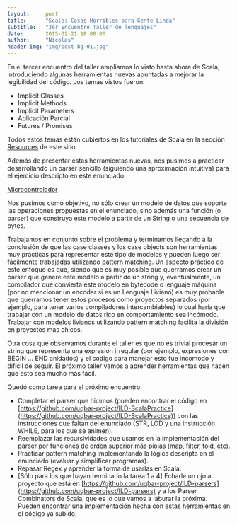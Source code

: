 ```yaml
---
layout:     post
title:      "Scala: Cosas Horribles para Gente Linda"
subtitle:   "3er Encuentro Taller de lenguajes"
date:       2015-02-21 18:00:00
author:     "Nicolas"
header-img: "img/post-bg-01.jpg"
---
```


En el tercer encuentro del taller ampliamos lo visto hasta ahora de Scala, introduciendo algunas herramientas nuevas apuntadas a mejorar la legibilidad del código. Los temas vistos fueron:

- Implicit Classes
- Implicit Methods
- Implicit Parameters
- Aplicación Parcial
- Futures / Promises

Todos estos temas están cubiertos en los tutoriales de Scala en la sección [Resources](/resources/) de este sitio.

Además de presentar estas herramientas nuevas, nos pusimos a practicar desarrollando un parser sencillo (siguiendo una aproximación intuitiva) para el ejercicio descripto en este enunciado:

[Microcontrolador](https://github.com/uqbar-paco/documentos/blob/master/tadp/enunciados/Microprocesador/Microcontrolador-parcial-original.doc)

Nos pusimos como objetivo, no sólo crear un modelo de datos que soporte las operaciones propuestas en el enunciado, sino además una función (o parser) que construya este modelo a partir de un String o una secuencia de bytes.


Trabajamos en conjunto sobre el problema y terminamos llegando a la conclusión de que las case classes y los case objects son herramientas muy prácticas para representar este tipo de modelos y pueden luego ser fácilmente trabajadas utilizando pattern matching. Un aspecto práctico de este enfoque es que, siendo que es muy posible que querramos crear un parser que genere este modelo a partir de un string y, eventualmente, un compilador que convierta este modelo en bytecode o lenguaje máquina (por no mencionar un encoder si es un Lenguaje Liviano) es muy probable que querramos tener estos procesos como proyectos separados (por ejemplo, para tener varios compiladores intercambiables) lo cual haría que trabajar con un modelo de datos rico en comportamiento sea incómodo. Trabajar con modelos livianos utilizando pattern matching facilita la división en proyectos mas chicos.

Otra cosa que observamos durante el taller es que no es trivial procesar un string que representa una expresión irregular (por ejemplo, expresiones con BEGIN ... END anidados) y el código para manejar esto fue incomodo y difícil de seguir. El próximo taller vamos a aprender herramientas que hacen que esto sea mucho más fácil.

Quedó como tarea para el próximo encuentro:

- Completar el parser que hicimos (pueden encontrar el código en [https://github.com/uqbar-project/ILD-ScalaPractice](https://github.com/uqbar-project/ILD-ScalaPractice)) con las instrucciones que faltan del enunciado (STR, LOD y una instrucción WHILE, para los que se animen).
- Reemplazar las recursividades que usamos en la implementación del parser por funciones de orden superior más piolas (map, filter, fold, etc).
- Practicar pattern matching implementando la lógica descripta en el enunciado (evaluar y simplificar programas).
- Repasar Regex y aprender la forma de usarlas en Scala.
- [Sólo para los que hayan terminado la tarea 1 a 4] Echarle un ojo al proyecto que está en [https://github.com/uqbar-project/ILD-parsers](https://github.com/uqbar-project/ILD-parsers) y a los Parser Combinators de Scala, que es lo que vamos a laburar la próxima. Pueden encontrar una implementación hecha con estas herramientas en el código ya subido.
